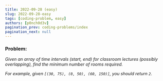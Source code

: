 ```yaml
---
title: 2022-09-28 (easy)
slug: 2022-09-28-easy
tags: [coding-problem, easy]
authors: [p0nch0d3v]
pagination_prev: coding-problems/index
pagination_next: null
---
```

### Problem:
*Given an array of time intervals (start, end) for classroom lectures (possibly overlapping), find the minimum number of rooms required.*

*For example, given `[(30, 75), (0, 50), (60, 150)]`, you should return `2`.*
